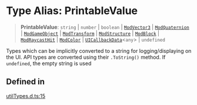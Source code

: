 # Type Alias: PrintableValue

> **PrintableValue**: `string` \| `number` \| `boolean` \| [`ModVector3`](../interfaces/ModVector3.md) \| [`ModQuaternion`](../interfaces/ModQuaternion.md) \| [`ModGameObject`](../interfaces/ModGameObject.md) \| [`ModTransform`](../interfaces/ModTransform.md) \| [`ModStructure`](../interfaces/ModStructure.md) \| [`ModBlock`](../interfaces/ModBlock.md) \| [`ModRaycastHit`](../interfaces/ModRaycastHit.md) \| [`ModColor`](../interfaces/ModColor.md) \| [`UICallbackData`](../interfaces/UICallbackData.md)\<`any`\> \| `undefined`

Types which can be implicitly converted to a string for logging/displaying on the UI. API types are converted using their `.ToString()` method. If `undefined`, the empty string is used

## Defined in

[utilTypes.d.ts:15](https://github.com/trailtypes/trailtypes/blob/d937f1d958c278d7992fcdc0bff4efed599850d4/types/utilTypes.d.ts#L15)
